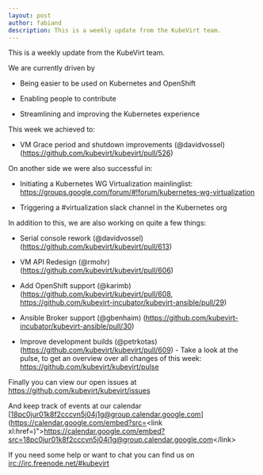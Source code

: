 ```yaml
---
layout: post
author: fabiand
description: This is a weekly update from the KubeVirt team.
---
```

This is a weekly update from the KubeVirt team.

We are currently driven by

-   Being easier to be used on Kubernetes and OpenShift

-   Enabling people to contribute

-   Streamlining and improving the Kubernetes experience

This week we achieved to:

-   VM Grace period and shutdown improvements (@davidvossel)
    (<https://github.com/kubevirt/kubevirt/pull/526>)

On another side we were also successful in:

-   Initiating a Kubernetes WG Virtualization mainlinglist:
    <https://groups.google.com/forum/#!forum/kubernetes-wg-virtualization>

-   Triggering a \#virtualization slack channel in the Kubernetes org

In addition to this, we are also working on quite a few things:

-   Serial console rework (@davidvossel)
    (<https://github.com/kubevirt/kubevirt/pull/613>)

-   VM API Redesign (@rmohr)
    (<https://github.com/kubevirt/kubevirt/pull/606>)

-   Add OpenShift support (@karimb)
    (<https://github.com/kubevirt/kubevirt/pull/608>,
    <https://github.com/kubevirt-incubator/kubevirt-ansible/pull/29>)

-   Ansible Broker support (@gbenhaim)
    (<https://github.com/kubevirt-incubator/kubevirt-ansible/pull/30>)

-   Improve development builds (@petrkotas)
    (<https://github.com/kubevirt/kubevirt/pull/609>) - Take a look at
    the pulse, to get an overview over all changes of this week:
    <https://github.com/kubevirt/kubevirt/pulse>

Finally you can view our open issues at
<https://github.com/kubevirt/kubevirt/issues>

And keep track of events at our calendar
[18pc0jur01k8f2cccvn5j04j1g@group.calendar.google.com](https://calendar.google.com/embed?src=<link xl:href=)"&gt;https://calendar.google.com/embed?src=<18pc0jur01k8f2cccvn5j04j1g@group.calendar.google.com>&lt;/link&gt;

If you need some help or want to chat you can find us on
<irc://irc.freenode.net/#kubevirt>
